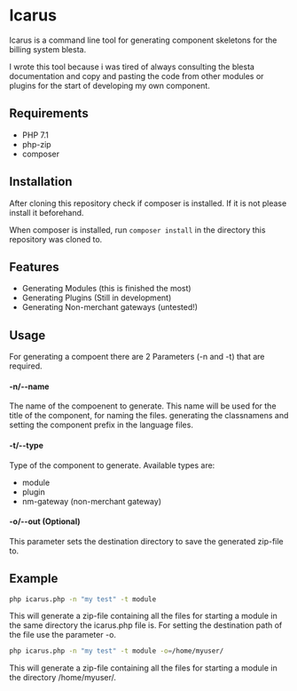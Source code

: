 # Icarus #

Icarus is a command line tool for generating component skeletons for the billing system blesta.

I wrote this tool because i was tired of always consulting the blesta documentation and copy and pasting the code from other modules or plugins for the start of developing my own component.

## Requirements ##

* PHP 7.1
* php-zip
* composer

## Installation ##

After cloning this repository check if composer is installed. If it is not please install it beforehand.

When composer is installed, run `composer install` in the directory this repository was cloned to.

## Features ##

* Generating Modules (this is finished the most)
* Generating Plugins (Still in development)
* Generating Non-merchant gateways (untested!)

## Usage ##

For generating a compoent there are 2 Parameters (-n and -t) that are required.

#### -n/--name ####

The name of the compoenent to generate. This name will be used for the title of the component, for naming the files. generating the classnamens and setting the component prefix in the language files.

#### -t/--type ####

Type of the component to generate. Available types are:

* module
* plugin
* nm-gateway (non-merchant gateway)

#### -o/--out (Optional) ####

This parameter sets the destination directory to save the generated zip-file to.

## Example ##

```bash
php icarus.php -n "my test" -t module
```

This will generate a zip-file containing all the files for starting a module in the same directory the icarus.php file is. For setting the destination path of the file use the parameter -o. 

```bash
php icarus.php -n "my test" -t module -o=/home/myuser/
```

This will generate a zip-file containing all the files for starting a module in the directory /home/myuser/.




